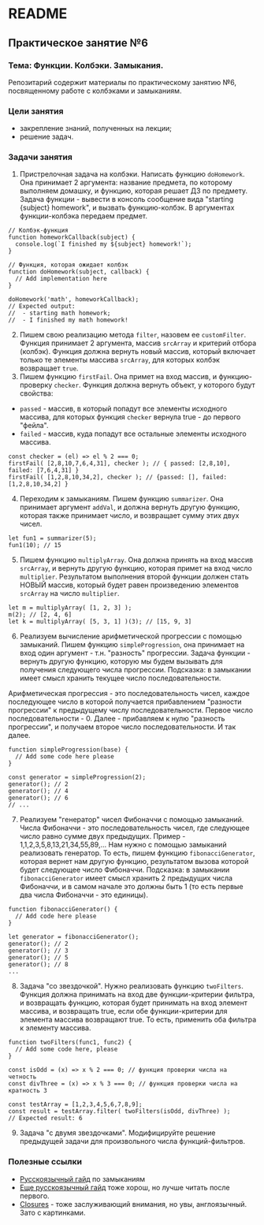 # README

## Практическое занятие №6

### Тема: Функции. Колбэки. Замыкания.

Репозитарий содержит материалы по практическому занятию №6, посвященному работе с колбэками и замыканиям.

### Цели занятия
- закрепление знаний, полученных на лекции;
- решение задач.

### Задачи занятия
1. Пристрелочная задача на колбэки. Написать функцию `doHomework`. Она принимает 2 аргумента: название предмета, по которому выполняем домашку, и функцию, которая решает ДЗ по предмету. Задача функции - вывести в консоль сообщение вида "starting {subject} homework", и вызвать функцию-колбэк. В аргументах функции-колбэка передаем предмет.
```
// Колбэк-функция
function homeworkCallback(subject) {
  console.log(`I finished my ${subject} homework!`);
}

// Функция, которая ожидает колбэк
function doHomework(subject, callback) {
  // Add implementation here
}

doHomework('math', homeworkCallback);
// Expected output:
//  - starting math homework;
//  - I finished my math homework!
```
2. Пишем свою реализацию метода `filter`, назовем ее `customFilter`. Функция принимает 2 аргумента, массив `srcArray` и критерий отбора (колбэк). Функция должна вернуть новый массив, который включает только те элементы массива `srcArray`, для которых колбэк возвращает `true`.
3. Пишем функцию `firstFail`. Она примет на вход массив, и функцию-проверку `checker`. Функция должна вернуть объект, у которого будут свойства:
  - `passed` - массив, в который попадут все элементы исходного массива, для которых функция `checker` вернула true - до первого "фейла".
  - `failed` - массив, куда попадут все остальные элементы исходного массива.

```
const checker = (el) => el % 2 === 0;
firstFail( [2,8,10,7,6,4,31], checker ); // { passed: [2,8,10], failed: [7,6,4,31] }
firstFail( [1,2,8,10,34,2], checker ); // {passed: [], failed: [1,2,8,10,34,2] }
```
4. Переходим к замыканиям. Пишем функцию `summarizer`. Она принимает аргумент `addVal`, и должна вернуть другую функцию, которая также принимает число, и возвращает сумму этих двух чисел.
```
let fun1 = summarizer(5);
fun1(10); // 15
```
5. Пишем функцию `multiplyArray`. Она должна принять на вход массив `srcArray`, и вернуть другую функцию, которая примет на вход число `multiplier`. Результатом выполнения второй функции должен стать НОВЫЙ массив, который будет равен произведению элементов `srcArray` на число `multiplier`.
```
let m = multiplyArray( [1, 2, 3] );
m(2); // [2, 4, 6]
let k = multiplyArray( [5, 3, 1] )(3); // [15, 9, 3]
```
6. Реализуем вычисление арифметической прогрессии с помощью замыканий. Пишем функцию `simpleProgression`, она принимает на вход один аргумент - т.н. "разность" прогрессии. Задача функции - вернуть другую функцию, которую мы будем вызывать для получения следующего числа прогрессии. Подсказка: в замыкании имеет смысл хранить текущее число последовательности.

Арифметическая прогрессия - это последовательность чисел, каждое последующее число в которой получается прибавлением "разности прогрессии" к предыдущему числу последовательности. Первое число последовательности - 0. Далее - прибавляем к нулю "разность прогрессии", и получаем второе число последовательности. И так далее.
```
function simpleProgression(base) {
  // Add some code here please
}

const generator = simpleProgression(2);
generator(); // 2
generator(); // 4
generator(); // 6
// ...
```
7. Реализуем "генератор" чисел Фибоначчи с помощью замыканий. Числа Фибоначчи - это последовательность чисел, где следующее число равно сумме двух предыдущих. Пример - 1,1,2,3,5,8,13,21,34,55,89,... Нам нужно с помощью замыканий реализовать генератор. То есть, пишем функцию `fibonacciGenerator`, которая вернет нам другую функцию, результатом вызова которой будет следующее число Фибоначчи. Подсказка: в замыкании `fibonacciGenerator` имеет смысл хранить 2 предыдущих числа Фибоначчи, и в самом начале это должны быть 1 (то есть первые два числа Фибоначчи - это единицы).
```
function fibonacciGenerator() {
  // Add code here please
}

let generator = fibonacciGenerator();
generator(); // 2
generator(); // 3
generator(); // 5
generator(); // 8
...
```
8. Задача "со звездочкой". Нужно реализовать функцию `twoFilters`. Функция должна принимать на вход две функции-критерии фильтра, и возвращать функцию, которая будет принимать на вход элемент массива, и возвращать true, если обе функции-критерии для элемента массива возвращают true. То есть, применить оба фильтра к элементу массива.
```
function twoFilters(func1, func2) {
  // Add some code here, please
}

const isOdd = (x) => x % 2 === 0; // функция проверки числа на четность
const divThree = (x) => x % 3 === 0; // функция проверки числа на кратность 3

const testArray = [1,2,3,4,5,6,7,8,9];
const result = testArray.filter( twoFilters(isOdd, divThree) );
// Expected result: 6
```
9. Задача "с двумя звездочками". Модифицируйте решение предыдущей задачи для произвольного числа функций-фильтров.

### Полезные ссылки
- [Русскоязычный гайд](https://learn.javascript.ru/closure) по замыканиям
- [Еще русскоязычный гайд](https://medium.com/@stasonmars/%D0%BF%D0%BE%D0%BD%D0%B8%D0%BC%D0%B0%D0%B5%D0%BC-%D0%B7%D0%B0%D0%BC%D1%8B%D0%BA%D0%B0%D0%BD%D0%B8%D1%8F-%D0%B2-javascript-%D1%80%D0%B0%D0%B7-%D0%B8-%D0%BD%D0%B0%D0%B2%D1%81%D0%B5%D0%B3%D0%B4%D0%B0-c211805b6898) тоже хорош, но лучше читать после первого.
- [Closures](https://www.freecodecamp.org/news/lets-learn-javascript-closures-66feb44f6a44/) - тоже заслуживающий внимания, но увы, англоязычный. Зато с картинками.
